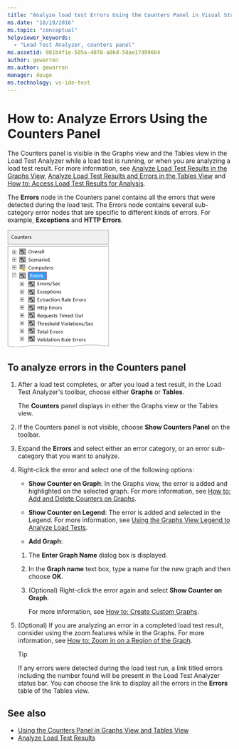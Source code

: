```yaml
---
title: "Analyze load test Errors Using the Counters Panel in Visual Studio | Microsoft Docs"
ms.date: "10/19/2016"
ms.topic: "conceptual"
helpviewer_keywords:
  - "Load Test Analyzer, counters panel"
ms.assetid: 981b4f1e-505a-4078-a06d-58ae17d996b4
author: gewarren
ms.author: gewarren
manager: douge
ms.technology: vs-ide-test
---
```

# How to: Analyze Errors Using the Counters Panel

The Counters panel is visible in the Graphs view and the Tables view in the Load Test Analyzer while a load test is running, or when you are analyzing a load test result. For more information, see [Analyze Load Test Results in the Graphs View](../test/analyze-load-test-results-in-the-graphs-view.md), [Analyze Load Test Results and Errors in the Tables View](../test/analyze-load-test-results-and-errors-in-the-tables-view.md) and [How to: Access Load Test Results for Analysis](../test/how-to-access-load-test-results-for-analysis.md).

 The **Errors** node in the Counters panel contains all the errors that were detected during the load test. The Errors node contains several sub-category error nodes that are specific to different kinds of errors. For example, **Exceptions** and **HTTP Errors**.

 ![Counter panel's error node](../test/media/ltest_errornode.png "LTest_ErrorNode")

## To analyze errors in the Counters panel

1.  After a load test completes, or after you load a test result, in the Load Test Analyzer's toolbar, choose either **Graphs** or **Tables**.

     The **Counters** panel displays in either the Graphs view or the Tables view.

2.  If the Counters panel is not visible, choose **Show Counters Panel** on the toolbar.

3.  Expand the **Errors** and select either an error category, or an error sub-category that you want to analyze.

4.  Right-click the error and select one of the following options:

    -   **Show Counter on Graph**: In the Graphs view, the error is added and highlighted on the selected graph. For more information, see [How to: Add and Delete Counters on Graphs](../test/how-to-add-and-delete-counters-on-graphs-in-load-test-results.md).

    -   **Show Counter on Legend**: The error is added and selected in the Legend. For more information, see [Using the Graphs View Legend to Analyze Load Tests](../test/use-the-graphs-view-legend-to-analyze-load-tests.md).

    -   **Add Graph**:

    1.  The **Enter Graph Name** dialog box is displayed.

    2.  In the **Graph name** text box, type a name for the new graph and then choose **OK**.

    3.  (Optional) Right-click the error again and select **Show Counter on Graph**.

         For more information, see [How to: Create Custom Graphs](../test/how-to-create-custom-graphs-in-load-test-results.md).

5.  (Optional) If you are analyzing an error in a completed load test result, consider using the zoom features while in the Graphs. For more information, see [How to: Zoom in on a Region of the Graph](../test/how-to-zoom-in-on-a-region-of-the-graph-in-load-test-results.md).

    > [!TIP]
    > If any errors were detected during the load test run, a link titled errors including the number found will be present in the Load Test Analyzer status bar. You can choose the link to display all the errors in the **Errors** table of the Tables view.

## See also

- [Using the Counters Panel in Graphs View and Tables View](../test/counters-panel-in-load-test-analyzer.md)
- [Analyze Load Test Results](../test/analyze-load-test-results-using-the-load-test-analyzer.md)